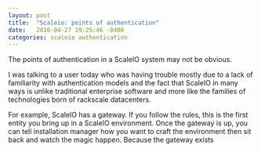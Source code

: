 ```yaml
---
layout: post
title:  "Scaleio: points of authentication"
date:   2016-04-27 19:25:46 -0400
categories: scaleio authentication
---
```


The points of authentication in a ScaleIO system may not be obvious.  



I was talking to a user today who was having trouble mostly due to a lack of familiarity with authentication models and the fact that ScaleIO in many ways is unlike traditional enterprise software and more like the families of technologies born of rackscale datacenters.

For example, ScaleIO has a gateway.  If you follow the rules, this is the first entity you bring up in a ScaleIO environment.  Once the gateway is up, you can tell installation manager how you want to craft the environment then sit back and watch the magic happen.  Because the gateway exists
